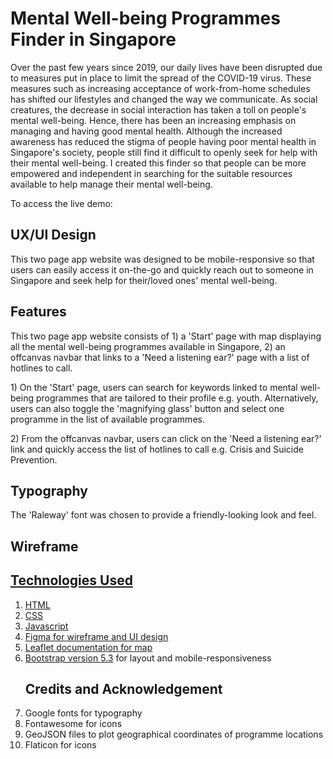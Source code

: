 # Mental Well-being Programmes Finder in Singapore
<p>Over the past few years since 2019, our daily lives have been disrupted due to measures put in place to limit the spread of the COVID-19 virus. These measures such as increasing acceptance of work-from-home schedules has shifted our lifestyles and changed the way we communicate. As social creatures, the decrease in social interaction has taken a toll on people's mental well-being. Hence, there has been an increasing emphasis on managing and having good mental health. Although the increased awareness has reduced the stigma of people having poor mental health in Singapore's society, people still find it difficult to openly seek for help with their mental well-being. I created this finder so that people can be more empowered and independent in searching for the suitable resources available to help manage their mental well-being.</p>

<p>To access the live demo: </p>

## UX/UI Design
<p>This two page app website was designed to be mobile-responsive so that users can easily access it on-the-go and quickly reach out to someone in Singapore and seek help for their/loved ones' mental well-being.</p>


## Features
<p>This two page app website consists of 1) a 'Start' page with map displaying all the mental well-being programmes available in Singapore, 2) an offcanvas navbar that links to a 'Need a listening ear?' page with a list of hotlines to call.</p>

<p>1) On the 'Start' page, users can search for keywords linked to mental well-being programmes that are tailored to their profile e.g. youth. Alternatively, users can also toggle the 'magnifying glass' button and select one programme in the list of available programmes.</p>

<p>2) From the offcanvas navbar, users can click on the 'Need a listening ear?' link and quickly access the list of hotlines to call e.g. Crisis and Suicide Prevention.</p>

## Typography
<p>The 'Raleway' font was chosen to provide a friendly-looking look and feel.</p>

## Wireframe
<a href="/workspace/mental-well-being-programmes-finder/images/Figma UIUX.png">

## Technologies Used
<ol>
<li>HTML</li>
<li>CSS</li>
<li>Javascript</li>
<li>Figma for wireframe and UI design</li>
<li>Leaflet documentation for map</li>
<li><a href="https://getbootstrap.com/">Bootstrap version 5.3</a> for layout and mobile-responsiveness</li>


## Credits and Acknowledgement
<li>Google fonts for typography</li>
<li>Fontawesome for icons</li>
<li>GeoJSON files to plot geographical coordinates of programme locations</li>
<li>Flaticon for icons</li>
</ol>
